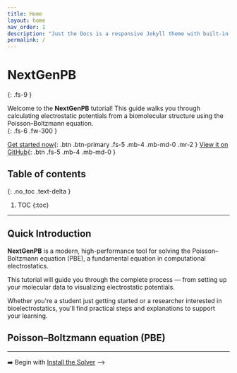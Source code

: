 ```yaml
---
title: Home
layout: home
nav_order: 1
description: "Just the Docs is a responsive Jekyll theme with built-in search that is easily customizable and hosted on GitHub Pages."
permalink: /
---
```


# NextGenPB
{: .fs-9 }

Welcome to the **NextGenPB** tutorial! This guide walks you through calculating electrostatic potentials from a biomolecular structure using the Poisson–Boltzmann equation.  
{: .fs-6 .fw-300 }

[Get started now](#quick-introduction){: .btn .btn-primary .fs-5 .mb-4 .mb-md-0 .mr-2 }
[View it on GitHub][Just the Docs repo]{: .btn .fs-5 .mb-4 .mb-md-0 }
<!-- [Devel directory][Just the Docs repo devel]{: .btn .fs-5 .mb-4 .mb-md-0 } -->

## Table of contents
{: .no_toc .text-delta }

1. TOC
{:toc}
---

## Quick Introduction

**NextGenPB** is a modern, high-performance tool for solving the Poisson–Boltzmann equation (PBE), a fundamental equation in computational electrostatics.

This tutorial will guide you through the complete process — from setting up your molecular data to visualizing electrostatic potentials.

Whether you're a student just getting started or a researcher interested in bioelectrostatics, you'll find practical steps and explanations to support your learning.

## Poisson–Boltzmann equation (PBE)
<!-- ## Table of Contents

- [Install the Solver](install.md)
- [Run the Solver](run.md)
- [Input Files](files.md)
- [Outputs & Visualize Results](visualize.md) -->


---

➡️ Begin with [Install the Solver](/docs/guide/installation/index) -->

[Just the Docs repo]: https://github.com/concept-lab/NextGenPB
[Just the Docs repo devel]: https://github.com/vdiflorio/NextGenPB

